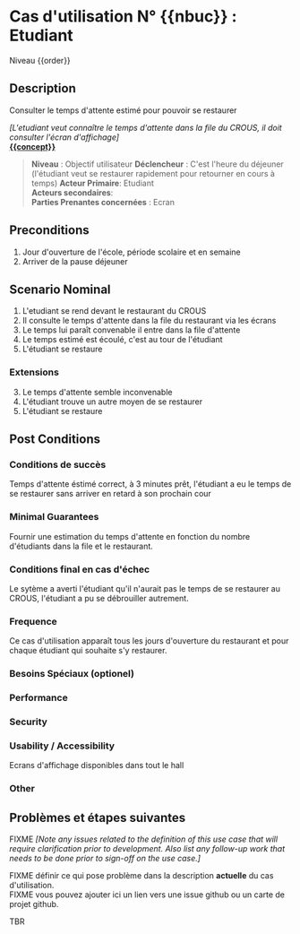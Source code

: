 # Cas d'utilisation N° {{nbuc}} :  Etudiant

Niveau {{order}}

##	Description

Consulter le temps d'attente estimé pour pouvoir se restaurer

_[L'etudiant veut connaître le temps d'attente dans la file du CROUS, il doit consulter l'écran d'affichage]_   
 **[{{concept}}](https://github.com/nimdanor/gl2020/new/master/tp2/groupe7/sujet7_2/UC/Etudiants/{{etudiant}}.md)**  

> **Niveau** : Objectif utilisateur 
> **Déclencheur** : C'est l'heure du déjeuner (l'étudiant veut se restaurer rapidement pour retourner en cours à temps)
> **Acteur Primaire**: Etudiant   
> **Acteurs secondaires**:   
> **Parties Prenantes concernées** : Ecran
 
 
## Preconditions

1. Jour d'ouverture de l'école, période scolaire et en semaine
2. Arriver de la pause déjeuner

## Scenario Nominal

1.	L'etudiant se rend devant le restaurant du CROUS  
2.	Il consulte le temps d'attente dans la file du restaurant via les écrans
3.	Le temps lui paraît convenable il entre dans la file d'attente  
4.	Le temps estimé est écoulé, c'est au tour de l'étudiant
5. L'étudiant se restaure

###	Extensions

3. Le temps d'attente semble inconvenable
4. L'étudiant trouve un autre moyen de se restaurer
5. L'étudiant se restaure

## Post Conditions
### Conditions de succès 

Temps d'attente éstimé correct, à 3 minutes prêt, l'étudiant a eu le temps de se restaurer sans arriver en retard à son prochain cour

### Minimal Guarantees

Fournir une estimation du temps d'attente en fonction du nombre d'étudiants dans la file et le restaurant.

### Conditions final en cas d'échec

Le sytème a averti l'étudiant qu'il n'aurait pas le temps de se restaurer au CROUS, l'étudiant a pu se débrouiller autrement.


### Frequence

Ce cas d'utilisation apparaît tous les jours d'ouverture du restaurant et pour chaque étudiant qui souhaite s'y restaurer.

### Besoins Spéciaux (optionel)  


### Performance  
###	Security  
###	Usability / Accessibility  
Ecrans d'affichage disponibles dans tout le hall
###	Other  

##	Problèmes et étapes suivantes  
FIXME _[Note any issues related to the definition of this use case that will require clarification prior to development. Also list any follow-up work that needs to be done prior to sign-off on the use case.]_  

FIXME définir ce qui pose problème dans la description **actuelle** du cas d'utilisation.  
FIXME vous pouvez ajouter ici un lien vers une issue github ou un carte de projet github.

TBR
